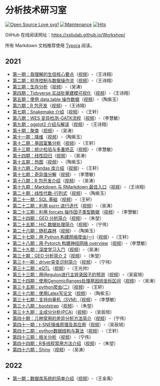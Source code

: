 # 分析技术研习室

[![Open Source Love svg1](https://badges.frapsoft.com/os/v1/open-source.svg?v=103)](https://github.com/ellerbrock/open-source-badges/)
[![Maintenance](https://img.shields.io/badge/Maintained%3F-yes-green.svg)](https://GitHub.com/XSLiuLab/Workshop/graphs/commit-activity)
[![Hits](https://hits.seeyoufarm.com/api/count/incr/badge.svg?url=https%3A%2F%2Fgithub.com%2FXSLiuLab%2FWorkshop&count_bg=%2379C83D&title_bg=%23555555&icon=&icon_color=%23E7E7E7&title=hits&edge_flat=false)](https://hits.seeyoufarm.com)

GitHub 在线阅读网址：<https://xsliulab.github.io/Workshop/>

所有 Markdown 文档推荐使用 [Typora](https://typora.io/) 阅读。

## 2021

- [第一期：我理解的生信核心要点](2021/week1/第一周.md)（[视频](https://www.bilibili.com/video/BV16K4y1t7VD)）-（王诗翔）
- [第二期：程序控制与数据操作流](2021/week2/第二期.md)（[视频](https://www.bilibili.com/video/BV1Ua4y1e7or)）-（王诗翔）
- [第三期：生存分析](2021/week3/生存分析.md)（[视频](https://www.bilibili.com/video/BV1et4y1y7RL)）-（吴涛）
- [第四期：Tidyverse 实战批量建模可视化](2021/week4/第四期.md)（[视频](https://www.bilibili.com/video/BV1hg4y1q7xc)）-（王诗翔）
- [第五期：使用 data.table 操作数据](2021/week5/data.table.md)（[视频](https://www.bilibili.com/video/BV1wv411B7gh)）-（陶紫玉）
- [第六期：R 包开发](2021/week6/第六期.md)（[视频](https://www.bilibili.com/video/BV1ST4y1J7Ai)）-（王诗翔）
- [第七期：Snakemake 介绍](2021/week7/第七期.md)（[视频](https://www.bilibili.com/video/BV13C4y1h7Eq)）-（王轩）
- [第八期：WES 变异检测-GATK流程](2021/week8/第八周.md)（[视频](https://www.bilibili.com/video/BV1rA411e77K)）-（李慧敏）
- [第九期：ggplot2 介绍与解读](2021/week9/week9.md)（[视频](https://www.bilibili.com/video/BV1wk4y1m7rn)）-（王诗翔）
- [第十期：聚类](2021/week10/cluster.md)（[视频](https://www.bilibili.com/video/BV1Bh411o77W)）-（吴涛）
- [第十一期：降维](2021/week11/降维.md)（[视频](https://www.bilibili.com/video/BV1LC4y1873N)）-（陶紫玉）
- [第十二期：基因富集分析](2021/week12/基因富集分析.md)（[视频](https://www.bilibili.com/video/BV1Yt4y1D7tG)）-（王轩）
- [第十三期：统计检验与多重矫正](2021/week13/统计检验与多重矫正.md)（[视频](https://www.bilibili.com/video/BV1gA411n71B)）-（李慧敏）
- [第十四期：线性回归](2021/week14/linear_regression_analysis.md)（[视频](https://www.bilibili.com/video/BV1254y1e7LD)）-（吴涛）
- [第十五期：热图](2021/week15/热图workshop.md)（[视频](https://www.bilibili.com/video/BV1Pa4y1E7WS)）-（陶紫玉）
- [第十六期：Pandas 库介绍](2021/week16/Pandas.md)（[视频](https://www.bilibili.com/video/BV1fz4y1o7jh)）-（王轩）
- [第十七期：奇异值分解](2021/week17/奇异值分解.md)（[视频](https://www.bilibili.com/video/BV19A411E7KJ)）-（李慧敏）
- [第十八期：R 包开发介绍](2021/week18/R_package_development_introduction.md)（[视频](https://www.bilibili.com/video/BV1ST4y1J7Ai)）-（吴涛）
- [第十九期：Markdown 与 RMarkdown 最佳入口](2021/week19/markdown-rmarkdown.md)（[视频](https://www.bilibili.com/video/BV1pk4y117Ng)）-（王诗翔）
- [第二十期：线性代数-行列式](2021/week20/Linear_Algebra_1.md)（[视频](https://www.bilibili.com/video/BV1Ly4y1r768)）-（陶紫玉）
- [第二十一期：SQL 基础](2021/week21/SQL基础.md)（[视频](https://www.bilibili.com/video/BV1XA411L766)）-（王轩）
- [第二十二期：利用 purrr 进行迭代](2021/week22/purrr.md)（[视频](https://www.bilibili.com/video/BV15i4y1L7qs)）-（吴涛）
- [第二十三期：利用 forcats 操作因子类型数据](2021/week23/forcats.md)（[视频](https://www.bilibili.com/video/BV1X5411L7fF)）-（李慧敏）
- [第二十四期：GEO 分析简介](2021/week24/GEO芯片分析1.md)（[视频](https://www.bilibili.com/video/BV1fK4y1Z7GQ)）-（朱堃）
- [第二十五期：HiC 数据处理简介](2021/week25/Hic数据介绍及处理.md)（[视频](https://www.bilibili.com/video/BV13a411w7bf)）-（宁伟）
- [第二十六期：随机森林](2021/week26/randomforest.md)（[视频](https://www.bilibili.com/video/BV1wa4y1W7J1)）-（陶紫玉）
- [第二十七期：用 Python 构建网络爬虫(一)](2021/week27/用Python构建网络爬虫.md)（[视频](https://www.bilibili.com/video/BV1M64y1f7xr)）-（王轩）
- [第二十八期：用 Pytorch 构建神经网络 overview](2021/week28/overview.md)（[视频](https://www.bilibili.com/video/BV1Vv411b7Z9)）-（李慧敏）
- [第二十九期：深度学习入门](2021/week29/深度学习入门.md)（[视频](https://www.bilibili.com/video/BV1NK411g7HW)）-（吴涛）
- [第三十期：GEO 分析简介 2](2021/week30/GEO芯片数据分析2.md)（[视频](https://www.bilibili.com/video/BV11t4y1r7mU)）-（朱堃）
- [第三十一期：driver突变识别简介](2021/week31/文档.md)（[视频](https://www.bilibili.com/video/BV1JA411W7LJ)）-（宁伟）
- [第三十二期：eQTL](2021/week32/eqtl计算方法.md)（[视频](https://www.bilibili.com/video/BV1Kv4y1f7g3)）-（王光帅）
- [第三十三期：用iRegulon进行主转录因子的预测](2021/week33/Week33.md)（[视频](https://www.bilibili.com/video/BV1nV411q7qD)）-（吴宸旭）
- [第三十四期：使用GenomicRanges处理基因组坐标区间](2021/week34/GenomicRanges.md)（[视频](https://www.bilibili.com/video/BV1Ev411e7oH)）-（吴涛）
- [第三十五期：python爬虫(二)](2021/week35/爬虫(二).md)（[视频](https://www.bilibili.com/video/BV1nf4y167CZ)）-（王轩）
- [第三十六期：使用Latex写论文](2021/week36/使用Latex写论文.md)（[视频](https://www.bilibili.com/video/BV1Ev411h7Z5)）-（陶紫玉）
- [第三十七期：支持向量机（SVM）](2021/week37/支持向量机（SVM）.md)（[视频](https://www.bilibili.com/video/BV1NX4y1G7HJ)）-（李慧敏）
- [第三十八期：bootstrap](2021/week38/bootstrap.md)（[视频](https://www.bilibili.com/video/BV1sy4y1E7m4)）-（朱堃）
- [第三十九期：主成分分析(PCA)](2021/week39/主成分分析(PCA).md)（[视频](https://www.bilibili.com/video/BV1oU4y1a75S)）-（吴辰旭）
- [第四十期：几种常用的差异分析方法简介](2021/week40/几种常用的差异分析方法简介)（[视频](https://www.bilibili.com/video/BV1GK4y1K7Te)）-（宁伟）
- [第四十一期：t-SNE降维原理及其应用](2021/week41/t-SNE降维原理及其应用.md)（[视频](https://www.bilibili.com/video/BV1FX4y137ST)）-（吴辰旭）
- [第四十二期：python数据结构与算法](2021/week42/python数据结构与算法.md)（[视频](https://www.bilibili.com/video/BV1Ho4y127R4)）-（王轩）
- [第四十三期：相关分析](2021/week43/相关分析.md)（[视频](https://www.bilibili.com/video/BV1SQ4y1R75N)）-（宁伟）
- [第四十四期：R多线程常用方法介绍](2021/week44/R多线程常用方法介绍.md)（[视频](https://www.bilibili.com/video/BV1R54y1V7wZ)）-（朱堃）
- [第四十六期：Shiny](2021/week46/mastering_shiny.md)（[视频](https://www.bilibili.com/video/BV1NX4y1G7HJ)）-（吴涛）

## 2022

- [第一期：数据库系统的简单介绍](2022/week1/数据库系统的简单介绍.md)（[视频](https://www.bilibili.com/video/)）-（王金禹）
